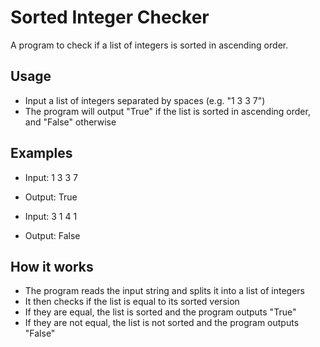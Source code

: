# Sorted Integer Checker
A program to check if a list of integers is sorted in ascending order.

## Usage
  -  Input a list of integers separated by spaces (e.g. "1 3 3 7")
  -  The program will output "True" if the list is sorted in ascending order, and "False" otherwise

## Examples
  -  Input: 1 3 3 7
  -  Output: True

  -  Input: 3 1 4 1
  -  Output: False

## How it works
  -  The program reads the input string and splits it into a list of integers
  -  It then checks if the list is equal to its sorted version
  -  If they are equal, the list is sorted and the program outputs "True"
  - If they are not equal, the list is not sorted and the program outputs "False"
